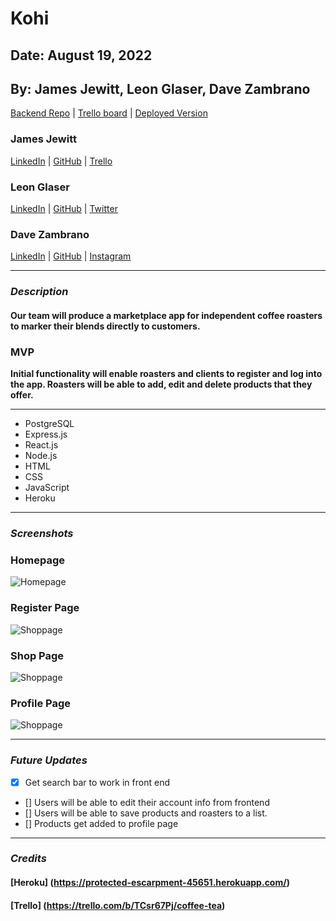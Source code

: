 # Kohi

## Date: August 19, 2022

## By: James Jewitt, Leon Glaser, Dave Zambrano

[Backend Repo](https://github.com/dzambr13/CofeeMarketplaceBackEnd) |
[Trello board](https://trello.com/b/TCsr67Pj/coffee-tea) |
[Deployed Version](https://protected-escarpment-45651.herokuapp.com/)

### James Jewitt

[LinkedIn](https://www.linkedin.com/in/james-jewitt/) |
[GitHub](https://github.com/jamest7783) |
[Trello](https://trello.com/b/Mc0uEhTG/quickchart)

### Leon Glaser

[LinkedIn](https://www.linkedin.com/in/leon-glaser) |
[GitHub](https://github.com/lnglaser) |
[Twitter](https://twitter.com/sirescapist) 

### Dave Zambrano

[LinkedIn](https://www.linkedin.com/in/davezambr/) |
[GitHub](https://github.com/dzambr13) |
[Instagram](https://www.instagram.com/dayvuhh/)

---

### **_Description_**

#### **Our team will produce a marketplace app for independent coffee roasters to marker their blends directly to customers.**

### MVP

**Initial functionality will enable roasters and clients to register and log into the app. Roasters will be able to add, edit and delete products that they offer.**

---

- PostgreSQL
- Express.js
- React.js
- Node.js
- HTML
- CSS
- JavaScript
- Heroku

---

### **_Screenshots_**

### Homepage

![Homepage](https://cdn.discordapp.com/attachments/994991543712751756/1010173635534803064/unknown.png)

### Register Page

![Shoppage](https://cdn.discordapp.com/attachments/994991543712751756/1010173991710883870/unknown.png)

### Shop Page

![Shoppage](https://cdn.discordapp.com/attachments/994991543712751756/1010198711118332044/unknown.png)

### Profile Page

![Shoppage](https://cdn.discordapp.com/attachments/994991543712751756/1010195274934796378/unknown.png)

---

### **_Future Updates_**
- [x] Get search bar to work in front end
- [] Users will be able to edit their account info from frontend
- [] Users will be able to save products and roasters to a list.
- [] Products get added to profile page

---

### **_Credits_**

#### [Heroku] (https://protected-escarpment-45651.herokuapp.com/)

#### [Trello] (https://trello.com/b/TCsr67Pj/coffee-tea)
